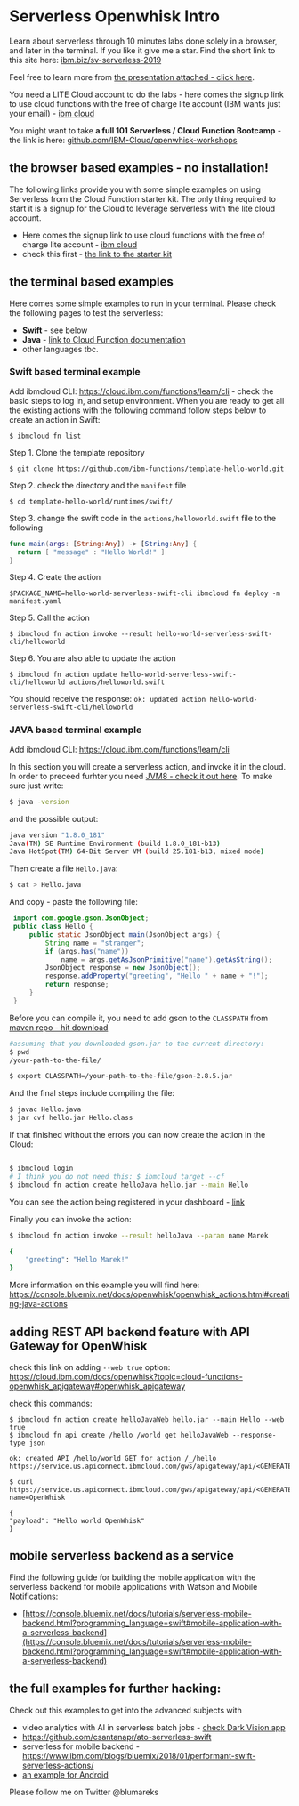 # Serverless Openwhisk Intro
 
Learn about serverless through 10 minutes labs done solely in a browser, and later in the terminal. If you like it give me a star. Find the short link to this site here: [ibm.biz/sv-serverless-2019](http://ibm.biz/sv-serverless-2019)

Feel free to learn more from [the presentation attached - click here](Sadowski-Cloud-Functions-SSA-small.pdf).

You need a LITE Cloud account to do the labs - here comes the signup link to use cloud functions with the free of charge lite account (IBM wants just your email) - [ibm cloud](https://ibm.biz/BdzcZt)

You might want to take **a full 101 Serverless / Cloud Function Bootcamp** - the link is here: [github.com/IBM-Cloud/openwhisk-workshops](https://github.com/IBM-Cloud/openwhisk-workshops)

## the browser based examples - no installation!

The following links provide you with some simple examples on using Serverless from the Cloud Function starter kit. The only thing required to start it is a signup for the Cloud to leverage serverless with the lite cloud account. 

- Here comes the signup link to use cloud functions with the free of charge lite account - [ibm cloud](https://ibm.biz/BdYtWL)
- check this first - [the link to the starter kit](https://console.bluemix.net/openwhisk)

## the terminal based examples

Here comes some simple examples to run in your terminal. Please check the following pages to test the serverless:

- **Swift** - see below
- **Java** - [link to Cloud Function documentation](https://console.bluemix.net/docs/openwhisk/openwhisk_actions.html#creating-java-actions)
- other languages tbc.

### Swift based terminal example
Add ibmcloud CLI: https://cloud.ibm.com/functions/learn/cli - check the basic steps to log in, and setup environment. When you are ready to get all the existing actions with the following command follow steps below to create an action in Swift:

```
$ ibmcloud fn list
```

Step 1. Clone the template repository
```
$ git clone https://github.com/ibm-functions/template-hello-world.git
```

Step 2. check the directory and the `manifest` file
```
$ cd template-hello-world/runtimes/swift/
```

Step 3. change the swift code in the `actions/helloworld.swift` file to the following

```swift
func main(args: [String:Any]) -> [String:Any] {
  return [ "message" : "Hello World!" ]
}
```

Step 4. Create the action
```
$PACKAGE_NAME=hello-world-serverless-swift-cli ibmcloud fn deploy -m manifest.yaml
```

Step 5. Call the action

```
$ ibmcloud fn action invoke --result hello-world-serverless-swift-cli/helloworld
```

Step 6. You are also able to update the action

```
$ ibmcloud fn action update hello-world-serverless-swift-cli/helloworld actions/helloworld.swift 
```

You should receive the response: `ok: updated action hello-world-serverless-swift-cli/helloworld`


### JAVA based terminal example
Add ibmcloud CLI: https://cloud.ibm.com/functions/learn/cli

In this section you will create a serverless action, and invoke it in the cloud.
In order to preceed furhter you need [JVM8 - check it out here](http://openjdk.java.net/install/). To make sure just write:
```bash
$ java -version
```

and the possible output:

```bash
java version "1.8.0_181"
Java(TM) SE Runtime Environment (build 1.8.0_181-b13)
Java HotSpot(TM) 64-Bit Server VM (build 25.181-b13, mixed mode)
```

Then create a file ```Hello.java```:
```bash
$ cat > Hello.java
```

And copy - paste the following file:
```java
 import com.google.gson.JsonObject;
 public class Hello {
     public static JsonObject main(JsonObject args) {
         String name = "stranger";
         if (args.has("name"))
             name = args.getAsJsonPrimitive("name").getAsString();
         JsonObject response = new JsonObject();
         response.addProperty("greeting", "Hello " + name + "!");
         return response;
     }
 }
```

Before you can compile it, you need to add gson to the ```CLASSPATH``` from [maven repo - hit download](https://search.maven.org/artifact/com.google.code.gson/gson/2.8.5/jar)


```bash
#assuming that you downloaded gson.jar to the current directory:
$ pwd
/your-path-to-the-file/

$ export CLASSPATH=/your-path-to-the-file/gson-2.8.5.jar
```

And the final steps include compiling the file:
```bash
$ javac Hello.java
$ jar cvf hello.jar Hello.class
```

If that finished without the errors you can now create the action in the Cloud:
```bash

$ ibmcloud login 
# I think you do not need this: $ ibmcloud target --cf
$ ibmcloud fn action create helloJava hello.jar --main Hello
```

You can see the action being registered in your dashboard - [link](https://console.bluemix.net/openwhisk/actions)

Finally you can invoke the action:

```bash
$ ibmcloud fn action invoke --result helloJava --param name Marek

{
    "greeting": "Hello Marek!"
}

```

More information on this example you will find here: https://console.bluemix.net/docs/openwhisk/openwhisk_actions.html#creating-java-actions

## adding REST API backend feature with API Gateway for OpenWhisk
check this link on adding ```--web true``` option: https://cloud.ibm.com/docs/openwhisk?topic=cloud-functions-openwhisk_apigateway#openwhisk_apigateway

check this commands:
```
$ ibmcloud fn action create helloJavaWeb hello.jar --main Hello --web true
$ ibmcloud fn api create /hello /world get helloJavaWeb --response-type json

ok: created API /hello/world GET for action /_/hello
https://service.us.apiconnect.ibmcloud.com/gws/apigateway/api/<GENERATED_API_ID>/hello/world

$ curl https://service.us.apiconnect.ibmcloud.com/gws/apigateway/api/<GENERATED_API_ID>/hello/world?name=OpenWhisk

{
"payload": "Hello world OpenWhisk"
}

```

## mobile serverless backend as a service

Find the following guide for building the mobile application with the serverless backend for mobile applications with Watson and Mobile Notifications:
- [https://console.bluemix.net/docs/tutorials/serverless-mobile-backend.html?programming_language=swift#mobile-application-with-a-serverless-backend](https://console.bluemix.net/docs/tutorials/serverless-mobile-backend.html?programming_language=swift#mobile-application-with-a-serverless-backend)

## the full examples for further hacking:

Check out this examples to get into the advanced subjects with 
- video analytics with AI in serverless batch jobs - [check Dark Vision app](https://github.com/IBM-Cloud/openwhisk-darkvisionapp)
- https://github.com/csantanapr/ato-serverless-swift
- serverless for mobile backend - https://www.ibm.com/blogs/bluemix/2018/01/performant-swift-serverless-actions/
- [an example for Android](https://github.com/IBM-Cloud/serverless-followupapp-android)

Please follow me on Twitter @blumareks

